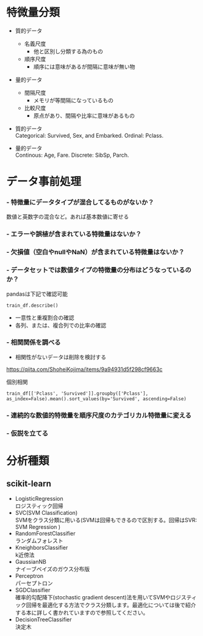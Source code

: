 
# 特微量分類

* 質的データ
    * 名義尺度
        * 他と区別し分類する為のもの
    * 順序尺度
        * 順序には意味があるが間隔に意味が無い物
* 量的データ
    * 間隔尺度
        * メモリが等間隔になっているもの
    * 比較尺度
        * 原点があり、間隔や比率に意味があるもの


* 質的データ  
Categorical: Survived, Sex, and Embarked. Ordinal: Pclass.
* 量的データ  
Continous: Age, Fare. Discrete: SibSp, Parch.


# データ事前処理

### - 特徴量にデータタイプが混合してるものがないか？  

数値と英数字の混合など。あれば基本数値に寄せる

### - エラーや誤植が含まれている特微量はないか？

### - 欠損値（空白やnullやNaN）が含まれている特微量はないか？

### - データセットでは数値タイプの特徴量の分布はどうなっているのか？  

pandasは下記で確認可能  

```
train_df.describe()
```

* 一意性と重複割合の確認
* 各列、または、複合列での比率の確認

### - 相関関係を調べる

* 相関性がないデータは削除を検討する

https://qiita.com/ShoheiKojima/items/9a94931d5f298cf9663c

個別相関
```
train_df[['Pclass', 'Survived']].groupby(['Pclass'], as_index=False).mean().sort_values(by='Survived', ascending=False)
```

### - 連続的な数値的特徴量を順序尺度のカテゴリカル特徴量に変える

### - 仮説を立てる

# 分析種類

## scikit-learn

* LogisticRegression  
ロジスティック回帰  
* SVC(SVM Classification)  
SVMをクラス分類に用いる(SVMは回帰もできるので区別する。回帰はSVR: SVM Regression )
* RandomForestClassifier  
ランダムフォレスト
* KneighborsClassifier  
k近傍法
* GaussianNB  
ナイーブベイズのガウス分布版
* Perceptron  
パーセプトロン
* SGDClassifier  
確率的勾配降下(stochastic gradient descent)法を用いてSVMやロジスティック回帰を最適化する方法でクラス分類します。最適化については後で紹介する本に詳しく書かれていますので参照してください。
* DecisionTreeClassifier  
決定木